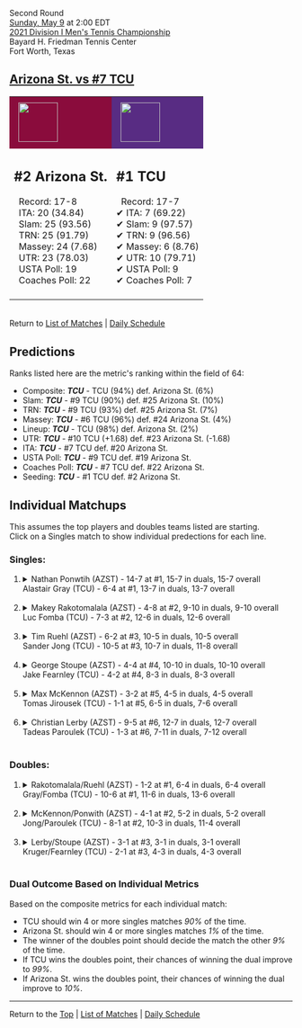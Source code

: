 Second Round[](#top)<a name="top"></a>  
[Sunday, May 9](../../schedule/05-09.md) at 2:00 EDT  
[2021 Division I Men's Tennis Championship](../index.md)  
Bayard H. Friedman Tennis Center  
Fort Worth, Texas  
## [Arizona St. vs #7 TCU](https://www.ncaa.com/game/5833414)  

<table><tr style="background-color: #d9d9d9 !important"><td style="background-color: #8A0C3C !important"><img src="https://www.ncaa.com/sites/default/files/images/logos/schools/a/arizona-st.70.png" width="70" height="70" style="padding: 8px;" /></td><td style="background-color: #582C83 !important"><img src="https://www.ncaa.com/sites/default/files/images/logos/schools/t/tcu.70.png" width="70" height="70" style="padding: 8px;" /></td></tr><tr>
<td>  

<h2>#2 Arizona St.</h2>  
&nbsp; Record: 17-8<br>  
&nbsp; ITA: 20 (34.84)<br>  
&nbsp; Slam: 25 (93.56)<br>  
&nbsp; TRN: 25 (91.79)<br>  
&nbsp; Massey: 24 (7.68)<br>  
&nbsp; UTR: 23 (78.03)<br>  
&nbsp; USTA Poll: 19<br>  
&nbsp; Coaches Poll: 22<br>  
<br>  

</td>
<td>  

<h2>#1 TCU</h2>  
&nbsp; Record: 17-7<br>  
&#10004; ITA: 7 (69.22)<br>  
&#10004; Slam: 9 (97.57)<br>  
&#10004; TRN: 9 (96.56)<br>  
&#10004; Massey: 6 (8.76)<br>  
&#10004; UTR: 10 (79.71)<br>  
&#10004; USTA Poll: 9<br>  
&#10004; Coaches Poll: 7<br>  
<br>  

</td>
</tr></table>  


<br>Return to [List of Matches](../index.md) &#124; [Daily Schedule](../../schedule/05-09.md)

## Predictions  

Ranks listed here are the metric's ranking within the field of 64:  
- Composite: ***TCU*** - TCU (94%) def. Arizona St. (6%)  
- Slam: ***TCU*** - #9 TCU (90%) def. #25 Arizona St. (10%)  
- TRN: ***TCU*** - #9 TCU (93%) def. #25 Arizona St. (7%)  
- Massey: ***TCU*** - #6 TCU (96%) def. #24 Arizona St. (4%)  
- Lineup: ***TCU*** - TCU (98%) def. Arizona St. (2%)  
- UTR: ***TCU*** - #10 TCU (+1.68) def. #23 Arizona St. (-1.68)  
- ITA: ***TCU*** - #7 TCU def. #20 Arizona St.  
- USTA Poll: ***TCU*** - #9 TCU def. #19 Arizona St.  
- Coaches Poll: ***TCU*** - #7 TCU def. #22 Arizona St.  
- Seeding: ***TCU*** - #1 TCU def. #2 Arizona St.  

## Individual Matchups  
This assumes the top players and doubles teams listed are starting.  
Click on a Singles match to show individual predections for each line.  

### Singles:  

<ol>
<li><details>
<summary markdown="span">Nathan Ponwtih (AZST) - 14-7 at #1, 15-7 in duals, 15-7 overall<br>Alastair Gray (TCU) - 6-4 at #1, 13-7 in duals, 13-7 overall</summary>
<h4>Predictions</h4><ul>
<li>Composite: <b><i>TCU</i></b> - Gray (59%) def. Ponwtih (41%)</li>  
<li>Slam: <b><i>AZST</i></b> - Ponwtih (52%) def. Gray (48%)</li>  
<li>TRN: <b><i>TCU</i></b> - Gray (54%) def. Ponwtih (46%)</li>  
<li>Massey: <b><i>TCU</i></b> - Gray (59%) def. Ponwtih (41%)</li>  
<li>UTR: <b><i>TCU</i></b> - Gray (76%) def. Ponwtih (24%)</li>  
<li>ITA: <b><i>TCU</i></b> - Gray (40.15) def. Ponwtih (8.02)</li>  
</ul>
</details>&nbsp;</li>
<li><details>
<summary markdown="span">Makey Rakotomalala (AZST) - 4-8 at #2, 9-10 in duals, 9-10 overall<br>Luc Fomba (TCU) - 7-3 at #2, 12-6 in duals, 12-6 overall</summary>
<h4>Predictions</h4><ul>
<li>Composite: <b><i>TCU</i></b> - Fomba (96%) def. Rakotomalala (4%)</li>  
<li>Slam: <b><i>TCU</i></b> - Fomba (99%) def. Rakotomalala (1%)</li>  
<li>TRN: <b><i>TCU</i></b> - Fomba (99%) def. Rakotomalala (1%)</li>  
<li>Massey: <b><i>TCU</i></b> - Fomba (86%) def. Rakotomalala (14%)</li>  
<li>UTR: <b><i>TCU</i></b> - Fomba (99%) def. Rakotomalala (1%)</li>  
<li>ITA: <b><i>TCU</i></b> - Fomba (35.12) def. Rakotomalala (0.00)</li>  
</ul>
</details>&nbsp;</li>
<li><details>
<summary markdown="span">Tim Ruehl (AZST) - 6-2 at #3, 10-5 in duals, 10-5 overall<br>Sander Jong (TCU) - 10-5 at #3, 10-7 in duals, 11-8 overall</summary>
<h4>Predictions</h4><ul>
<li>Composite: <b><i>TCU</i></b> - Jong (64%) def. Ruehl (36%)</li>  
<li>Slam: <b><i>TCU</i></b> - Jong (58%) def. Ruehl (42%)</li>  
<li>TRN: <b><i>TCU</i></b> - Jong (70%) def. Ruehl (30%)</li>  
<li>Massey: <b><i>TCU</i></b> - Jong (64%) def. Ruehl (36%)</li>  
<li>UTR: <b><i>TCU</i></b> - Jong (63%) def. Ruehl (37%)</li>  
<li>ITA: <b><i>TCU</i></b> - Jong (11.43) def. Ruehl (2.65)</li>  
</ul>
</details>&nbsp;</li>
<li><details>
<summary markdown="span">George Stoupe (AZST) - 4-4 at #4, 10-10 in duals, 10-10 overall<br>Jake Fearnley (TCU) - 4-2 at #4, 8-3 in duals, 8-3 overall</summary>
<h4>Predictions</h4><ul>
<li>Composite: <b><i>TCU</i></b> - Fearnley (94%) def. Stoupe (6%)</li>  
<li>Slam: <b><i>TCU</i></b> - Fearnley (93%) def. Stoupe (7%)</li>  
<li>TRN: <b><i>TCU</i></b> - Fearnley (96%) def. Stoupe (4%)</li>  
<li>Massey: <b><i>TCU</i></b> - Fearnley (94%) def. Stoupe (6%)</li>  
<li>UTR: <b><i>TCU</i></b> - Fearnley (92%) def. Stoupe (8%)</li>  
<li>ITA: <b><i>TCU</i></b> - Fearnley (5.67) def. Stoupe (1.41)</li>  
</ul>
</details>&nbsp;</li>
<li><details>
<summary markdown="span">Max McKennon (AZST) - 3-2 at #5, 4-5 in duals, 4-5 overall<br>Tomas Jirousek (TCU) - 1-1 at #5, 6-5 in duals, 7-6 overall</summary>
<h4>Predictions</h4><ul>
<li>Composite: <b><i>TCU</i></b> - Jirousek (82%) def. McKennon (18%)</li>  
<li>Slam: <b><i>TCU</i></b> - Jirousek (90%) def. McKennon (10%)</li>  
<li>TRN: <b><i>TCU</i></b> - Jirousek (90%) def. McKennon (10%)</li>  
<li>Massey: <b><i>TCU</i></b> - Jirousek (81%) def. McKennon (19%)</li>  
<li>UTR: <b><i>TCU</i></b> - Jirousek (66%) def. McKennon (34%)</li>  
<li>ITA: <b><i>TCU</i></b> - Jirousek (6.98) def. McKennon (0.00)</li>  
</ul>
</details>&nbsp;</li>
<li><details>
<summary markdown="span">Christian Lerby (AZST) - 9-5 at #6, 12-7 in duals, 12-7 overall<br>Tadeas Paroulek (TCU) - 1-3 at #6, 7-11 in duals, 7-12 overall</summary>
<h4>Predictions</h4><ul>
<li>Composite: <b><i>TCU</i></b> - Paroulek (75%) def. Lerby (25%)</li>  
<li>Slam: <b><i>TCU</i></b> - Paroulek (82%) def. Lerby (18%)</li>  
<li>TRN: <b><i>TCU</i></b> - Paroulek (77%) def. Lerby (23%)</li>  
<li>Massey: <b><i>TCU</i></b> - Paroulek (63%) def. Lerby (37%)</li>  
<li>UTR: <b><i>TCU</i></b> - Paroulek (79%) def. Lerby (21%)</li>  
<li>ITA: <b><i>AZST</i></b> - Lerby (1.82) def. Paroulek (1.35)</li>  
</ul>
</details>&nbsp;</li>
</ol>

### Doubles:  

<ol>
<li><details>
<summary markdown="span">Rakotomalala/Ruehl (AZST) - 1-2 at #1, 6-4 in duals, 6-4 overall<br>Gray/Fomba (TCU) - 10-6 at #1, 11-6 in duals, 13-6 overall</summary>
<br>Sorry, we don't have any metrics for this match
</details>&nbsp;</li>
<li><details>
<summary markdown="span">McKennon/Ponwith (AZST) - 4-1 at #2, 5-2 in duals, 5-2 overall<br>Jong/Paroulek (TCU) - 8-1 at #2, 10-3 in duals, 11-4 overall</summary>
<br>Sorry, we don't have any metrics for this match
</details>&nbsp;</li>
<li><details>
<summary markdown="span">Lerby/Stoupe (AZST) - 3-1 at #3, 3-1 in duals, 3-1 overall<br>Kruger/Fearnley (TCU) - 2-1 at #3, 4-3 in duals, 4-3 overall</summary>
<br>Sorry, we don't have any metrics for this match
</details>&nbsp;</li>
</ol>

### Dual Outcome Based on Individual Metrics  
  
Based on the composite metrics for each individual match:  
- TCU should win 4 or more singles matches *90%* of the time.  
- Arizona St. should win 4 or more singles matches *1%* of the time.  
- The winner of the doubles point should decide the match the other *9%* of the time.  
- If TCU wins the doubles point, their chances of winning the dual improve to *99%*.  
- If Arizona St. wins the doubles point, their chances of winning the dual improve to *10%*.  
  
------

Return to the [Top](#top) &#124; [List of Matches](../index.md) &#124; [Daily Schedule](../../schedule/05-09.md)  
